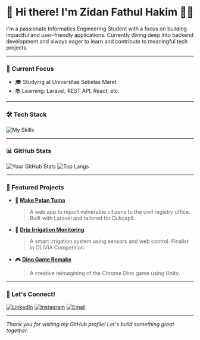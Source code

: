 # 👋 Hi there! I'm Zidan Fathul Hakim 👨‍💻

I'm a passionate Informatics Engineering Student with a focus on building impactful and user-friendly applications. Currently diving deep into backend development and always eager to learn and contribute to meaningful tech projects.

---

### 💼 Current Focus
- 🎓 Studying at Universitas Sebelas Maret
- 📚 Learning: Laravel, REST API, React, etc.

---

### 🛠️ Tech Stack
![My Skills](https://skillicons.dev/icons?i=html,css,js,php,laravel,vue,react,tailwind,mysql,git,github,vscode)

---

### 📊 GitHub Stats
![Your GitHub Stats](https://github-readme-stats.vercel.app/api?username=yourusername&show_icons=true&theme=tokyonight&count_private=true)
![Top Langs](https://github-readme-stats.vercel.app/api/top-langs/?username=yourusername&layout=compact&theme=tokyonight)

---

### 📂 Featured Projects

- 🧾 [**Make Petan Tuma**](link-ke-repo)
  > A web app to report vulnerable citizens to the civil registry office. Built with Laravel and tailored for Dukcapil.

- 🌱 [**Drip Irrigation Monitoring**](link-ke-repo)
  > A smart irrigation system using sensors and web control. Finalist in OLIVIA Competition.

- 🎮 [**Dino Game Remake**](link-ke-repo)
  > A creative reimagining of the Chrome Dino game using Unity.

---

### 🤝 Let's Connect!
[![LinkedIn](https://img.shields.io/badge/LinkedIn-blue?style=for-the-badge&logo=linkedin&logoColor=white)](https://linkedin.com/in/zidanfathulhakim)
[![Instagram](https://img.shields.io/badge/Instagram-E4405F?style=for-the-badge&logo=instagram&logoColor=white)](https://instagram.com/zidanfathul_/)
[![Email](https://img.shields.io/badge/Email-D14836?style=for-the-badge&logo=gmail&logoColor=white)](mailto:zidanfathul04@email.com)

---

_Thank you for visiting my GitHub profile! Let's build something great together._


<!---
zidanfathulhakim/zidanfathulhakim is a ✨ special ✨ repository because its `README.md` (this file) appears on your GitHub profile.
You can click the Preview link to take a look at your changes.
--->
